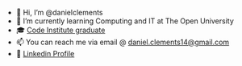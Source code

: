 - 👋 Hi, I’m @danielclements
- 🌱 I’m currently learning Computing and IT at The Open University
- 🎓 [Code Institute graduate](https://codeinstitute.net/global/full-stack-software-development-diploma/?utm_term=code%20institute&utm_campaign=CI+-+ROW+-+Search+-+Brand&utm_source=adwords&utm_medium=ppc&hsa_acc=8983321581&hsa_cam=15207113220&hsa_grp=130324141420&hsa_ad=635849256710&hsa_src=g&hsa_tgt=kwd-319867646331&hsa_kw=code%20institute&hsa_mt=e&hsa_net=adwords&hsa_ver=3&gclid=Cj0KCQiA4aacBhCUARIsAI55maH2J8sBc106a0uWFZy3-pOu0VHWIsdGFCTM7eQFwBTAL937tPdyAcIaAulAEALw_wcB)
- 📫 You can reach me via email @ daniel.clements14@gmail.com
- 🔗 [Linkedin Profile](https://www.linkedin.com/in/daniel-clements131/)

<!---
danielclements/danielclements is a ✨ special ✨ repository because its `README.md` (this file) appears on your GitHub profile.
You can click the Preview link to take a look at your changes.
--->
